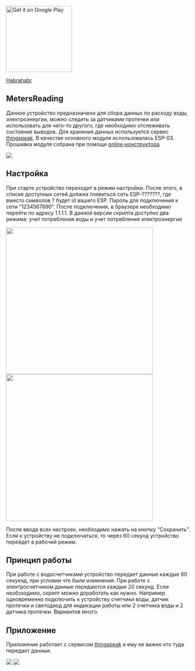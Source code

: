 <a href='https://play.google.com/store/apps/details?id=lav.watermeter&referrer=utm_source%3DGitHub'><img width="180" alt='Get it on Google Play' src='https://play.google.com/intl/en_us/badges/images/generic/en_badge_web_generic.png'/></a>

[Habrahabr](https://habr.com/post/428844/)

## MetersReading
Данное устройство предназначено для сбора данных по расходу воды, электроэнергии, можно следить за датчиками протечки или использовать для чего-то другого, где необходимо отслеживать состояние выводов. Для хранения данных используется сервис [thingspeak](https://thingspeak.com/). В качестве основного модуля использовалась ESP-03. Прошивка модуля собрана при помощи [online-конструктора](http://nodemcu-build.com)

<img src="https://github.com/LukyanovAnatoliy/MetersReading/blob/master/image/scheme.png"/>

## Настройка
При старте устройство переходит в режим настройки. После этого, в списке доступных сетей должна появиться сеть ESP-???????, где вместо символов ? будет id вашего ESP. Пароль для подключения к сети "1234567890". После подключения, в браузере необходимо перейти по адресу 1.1.1.1. В данной версии скрипта доступно два режима: учет потребления воды и учет потребления электроэнергии

<img src="https://github.com/LukyanovAnatoliy/MetersReading/blob/master/image/setup1.png" width="400"/> <img src="https://github.com/LukyanovAnatoliy/MetersReading/blob/master/image/setup2.png" width="400"/>

После ввода всех настроек, необходимо нажать на кнопку "Сохранить". Если к устройству не подключаться, то через 60 секунд устройство перейдет в рабочий режим.

## Принцип работы
При работе с водосчетчиками устройство передает данные каждые 60 секукнд, при условии что были изменения. При работе с электросчетчиком данные передаются каждые 20 секунд.
Если необзходимо, скрипт можно доработать как нужно. Например одновременно подключить к устройству счетчики воды, датчик протечки и светодиод для индикации работы или 2 счетчика воды и 2 датчика протечки. Вариантов много.

## Приложение
Приложение работает с сервисом [thingspeak](https://thingspeak.com/) и ему не важно кто туда передает данные. 

<img src="https://github.com/LukyanovAnatoliy/MetersReading/blob/master/image/device1.jpg" />

<img src="https://github.com/LukyanovAnatoliy/MetersReading/blob/master/image/device2.jpg"/>
